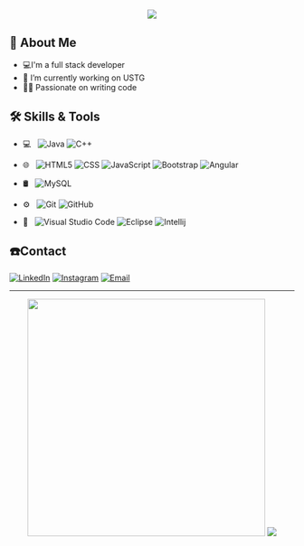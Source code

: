 
<h1 align="center"><img src="https://readme-typing-svg.herokuapp.com?font=IBM+Plex+Sans&color=F72EE2&size=30&duration=4000&center=true&vCenter=true&width=471&height=103&lines=Hi+i+am+Ajay++%F0%9F%91%8B;Welcome+to+my+git+profile" /></h1>


<!-- ![](https://komarev.com/ghpvc/?username=proxolo1) -->


## 🚀 About Me
- 💻I'm a full stack developer
- 🔭 I’m currently working on USTG
- 🧑‍💻 Passionate on writing code


## 🛠 Skills & Tools
- 💻 &nbsp;
  ![Java](https://img.shields.io/badge/-Java-333333?style=flat&logo=Java&logoColor=007396)
  ![C++](https://img.shields.io/badge/-C++-333333?style=flat&logo=C%2B%2B&logoColor=00599C)
  
- 🌐 &nbsp;
  ![HTML5](https://img.shields.io/badge/-HTML5-333333?style=flat&logo=HTML5)
  ![CSS](https://img.shields.io/badge/-CSS-333333?style=flat&logo=CSS3&logoColor=1572B6)
  ![JavaScript](https://img.shields.io/badge/-JavaScript-333333?style=flat&logo=javascript)
  ![Bootstrap](https://img.shields.io/badge/-Bootstrap-333333?style=flat&logo=bootstrap&logoColor=563D7C)
  ![Angular](https://img.shields.io/badge/-Angular-333333?style=flat&logo=angular)
- 🛢 &nbsp;
  ![MySQL](https://img.shields.io/badge/-MySQL-333333?style=flat&logo=mysql)
- ⚙️ &nbsp;
  ![Git](https://img.shields.io/badge/-Git-333333?style=flat&logo=git)
  ![GitHub](https://img.shields.io/badge/-GitHub-333333?style=flat&logo=github)
- 🔧 &nbsp;
  ![Visual Studio Code](https://img.shields.io/badge/-Visual%20Studio%20Code-333333?style=flat&logo=visual-studio-code&logoColor=007ACC)
  ![Eclipse](https://img.shields.io/badge/-Eclipse-333333?style=flat&logo=eclipse-ide&logoColor=2C2255)
  ![Intellij](https://img.shields.io/badge/-Intellij-333333?style=flat&logo=intellij-ide&logoColor=2C2255)



## ☎️Contact 
<!--   ![giphy](https://user-images.githubusercontent.com/73517233/147820994-c999430d-f927-4793-8a27-f3fa43314f33.gif) -->

<a href="https://www.linkedin.com/in/ajay-k-santhosh-8564421ba"><img alt="LinkedIn" src="https://img.shields.io/badge/LinkedIn-Ajay%20K%20Santhosh-blue?style=flat-square&logo=linkedin"></a>
<a href="https://www.instagram.com/_ajayk._/"><img alt="Instagram" src="https://img.shields.io/badge/Instagram-_ajayk._-blue?style=flat-square&logo=instagram"></a>
<a href="mailto:ajayksanthosh.15@gmail.com"><img alt="Email" src="https://img.shields.io/badge/Email-ajayksanthosh.15@gmail.com-blue?style=flat-square&logo=gmail"></a>
<!--  <img align="right" height="180em" width="300px" src="https://user-images.githubusercontent.com/73517233/147820994-c999430d-f927-4793-8a27-f3fa43314f33.gif" /> -->
<hr>
<p align="center">
  <img width="420px" src="https://github-readme-stats.vercel.app/api?username=proxolo1&theme=buefy&show_icons=true" />
  <img src="https://github-readme-stats.vercel.app/api/top-langs/?username=proxolo1&theme=buefy&layout=compact" />
  </p>
